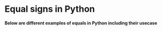 # Equal signs in Python
#### Below are different examples of equals in Python including their usecase 
